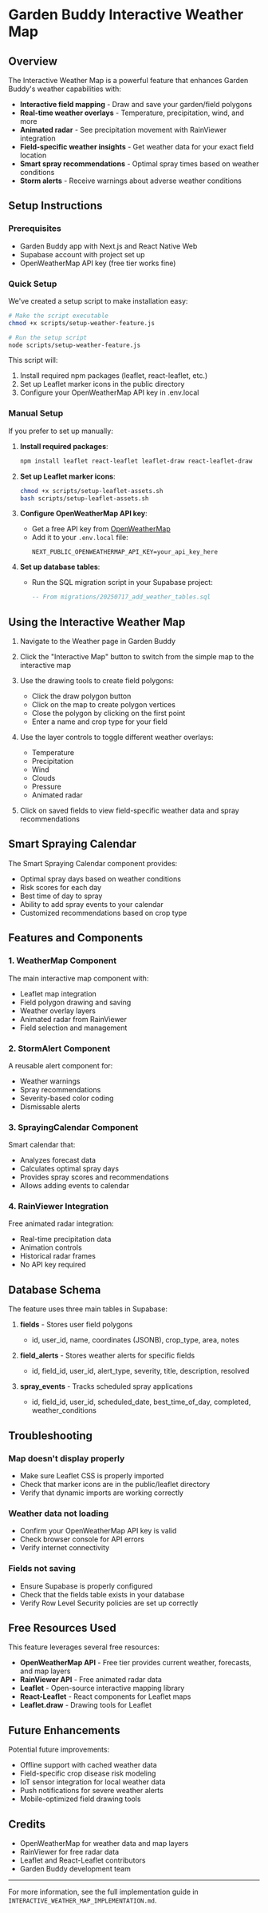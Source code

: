 # Garden Buddy Interactive Weather Map

## Overview

The Interactive Weather Map is a powerful feature that enhances Garden Buddy's weather capabilities with:

- **Interactive field mapping** - Draw and save your garden/field polygons
- **Real-time weather overlays** - Temperature, precipitation, wind, and more
- **Animated radar** - See precipitation movement with RainViewer integration
- **Field-specific weather insights** - Get weather data for your exact field location
- **Smart spray recommendations** - Optimal spray times based on weather conditions
- **Storm alerts** - Receive warnings about adverse weather conditions

## Setup Instructions

### Prerequisites

- Garden Buddy app with Next.js and React Native Web
- Supabase account with project set up
- OpenWeatherMap API key (free tier works fine)

### Quick Setup

We've created a setup script to make installation easy:

```bash
# Make the script executable
chmod +x scripts/setup-weather-feature.js

# Run the setup script
node scripts/setup-weather-feature.js
```

This script will:
1. Install required npm packages (leaflet, react-leaflet, etc.)
2. Set up Leaflet marker icons in the public directory
3. Configure your OpenWeatherMap API key in .env.local

### Manual Setup

If you prefer to set up manually:

1. **Install required packages**:
   ```bash
   npm install leaflet react-leaflet leaflet-draw react-leaflet-draw
   ```

2. **Set up Leaflet marker icons**:
   ```bash
   chmod +x scripts/setup-leaflet-assets.sh
   bash scripts/setup-leaflet-assets.sh
   ```

3. **Configure OpenWeatherMap API key**:
   - Get a free API key from [OpenWeatherMap](https://openweathermap.org/api)
   - Add it to your `.env.local` file:
     ```
     NEXT_PUBLIC_OPENWEATHERMAP_API_KEY=your_api_key_here
     ```

4. **Set up database tables**:
   - Run the SQL migration script in your Supabase project:
     ```sql
     -- From migrations/20250717_add_weather_tables.sql
     ```

## Using the Interactive Weather Map

1. Navigate to the Weather page in Garden Buddy
2. Click the "Interactive Map" button to switch from the simple map to the interactive map
3. Use the drawing tools to create field polygons:
   - Click the draw polygon button
   - Click on the map to create polygon vertices
   - Close the polygon by clicking on the first point
   - Enter a name and crop type for your field

4. Use the layer controls to toggle different weather overlays:
   - Temperature
   - Precipitation
   - Wind
   - Clouds
   - Pressure
   - Animated radar

5. Click on saved fields to view field-specific weather data and spray recommendations

## Smart Spraying Calendar

The Smart Spraying Calendar component provides:

- Optimal spray days based on weather conditions
- Risk scores for each day
- Best time of day to spray
- Ability to add spray events to your calendar
- Customized recommendations based on crop type

## Features and Components

### 1. WeatherMap Component

The main interactive map component with:
- Leaflet map integration
- Field polygon drawing and saving
- Weather overlay layers
- Animated radar from RainViewer
- Field selection and management

### 2. StormAlert Component

A reusable alert component for:
- Weather warnings
- Spray recommendations
- Severity-based color coding
- Dismissable alerts

### 3. SprayingCalendar Component

Smart calendar that:
- Analyzes forecast data
- Calculates optimal spray days
- Provides spray scores and recommendations
- Allows adding events to calendar

### 4. RainViewer Integration

Free animated radar integration:
- Real-time precipitation data
- Animation controls
- Historical radar frames
- No API key required

## Database Schema

The feature uses three main tables in Supabase:

1. **fields** - Stores user field polygons
   - id, user_id, name, coordinates (JSONB), crop_type, area, notes

2. **field_alerts** - Stores weather alerts for specific fields
   - id, field_id, user_id, alert_type, severity, title, description, resolved

3. **spray_events** - Tracks scheduled spray applications
   - id, field_id, user_id, scheduled_date, best_time_of_day, completed, weather_conditions

## Troubleshooting

### Map doesn't display properly
- Make sure Leaflet CSS is properly imported
- Check that marker icons are in the public/leaflet directory
- Verify that dynamic imports are working correctly

### Weather data not loading
- Confirm your OpenWeatherMap API key is valid
- Check browser console for API errors
- Verify internet connectivity

### Fields not saving
- Ensure Supabase is properly configured
- Check that the fields table exists in your database
- Verify Row Level Security policies are set up correctly

## Free Resources Used

This feature leverages several free resources:

- **OpenWeatherMap API** - Free tier provides current weather, forecasts, and map layers
- **RainViewer API** - Free animated radar data
- **Leaflet** - Open-source interactive mapping library
- **React-Leaflet** - React components for Leaflet maps
- **Leaflet.draw** - Drawing tools for Leaflet

## Future Enhancements

Potential future improvements:

- Offline support with cached weather data
- Field-specific crop disease risk modeling
- IoT sensor integration for local weather data
- Push notifications for severe weather alerts
- Mobile-optimized field drawing tools

## Credits

- OpenWeatherMap for weather data and map layers
- RainViewer for free radar data
- Leaflet and React-Leaflet contributors
- Garden Buddy development team

---

For more information, see the full implementation guide in `INTERACTIVE_WEATHER_MAP_IMPLEMENTATION.md`.
